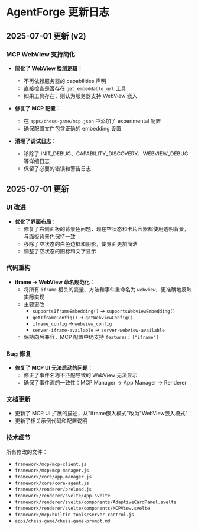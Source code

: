 # AgentForge 更新日志

## 2025-07-01 更新 (v2)

### MCP WebView 支持简化
- **简化了 WebView 检测逻辑**：
  - 不再依赖服务器的 capabilities 声明
  - 直接检查是否存在 `get_embeddable_url` 工具
  - 如果工具存在，则认为服务器支持 WebView 嵌入
  
- **修复了 MCP 配置**：
  - 在 `apps/chess-game/mcp.json` 中添加了 experimental 配置
  - 确保配置文件包含正确的 embedding 设置
  
- **清理了调试日志**：
  - 移除了 INIT_DEBUG、CAPABILITY_DISCOVERY、WEBVIEW_DEBUG 等详细日志
  - 保留了必要的错误和警告日志

## 2025-07-01 更新

### UI 改进
- **优化了界面布局**：
  - 修复了右侧面板的背景色问题，现在空状态和卡片容器都使用透明背景，与面板背景色保持一致
  - 移除了空状态的白色边框和阴影，使界面更加简洁
  - 调整了空状态的图标和文字显示

### 代码重构
- **iframe → WebView 命名规范化**：
  - 将所有 `iframe` 相关的变量、方法和事件重命名为 `webview`，更准确地反映实际实现
  - 主要更改：
    - `supportsIframeEmbedding()` → `supportsWebviewEmbedding()`
    - `getIframeConfig()` → `getWebviewConfig()` 
    - `iframe_config` → `webview_config`
    - `server-iframe-available` → `server-webview-available`
  - 保持向后兼容，MCP 配置中仍支持 `features: ["iframe"]`

### Bug 修复
- **修复了 MCP UI 无法启动的问题**：
  - 修正了事件名称不匹配导致的 WebView 无法显示
  - 确保了事件流的一致性：MCP Manager → App Manager → Renderer

### 文档更新
- 更新了 MCP UI 扩展的描述，从"iframe嵌入模式"改为"WebView嵌入模式"
- 更新了相关示例代码和配置说明

### 技术细节
所有修改的文件：
- `framework/mcp/mcp-client.js`
- `framework/mcp/mcp-manager.js`
- `framework/core/app-manager.js`
- `framework/core/core-agent.js`
- `framework/renderer/preload.js`
- `framework/renderer/svelte/App.svelte`
- `framework/renderer/svelte/components/AdaptiveCardPanel.svelte`
- `framework/renderer/svelte/components/MCPView.svelte`
- `framework/mcp/builtin-tools/server-control.js`
- `apps/chess-game/chess-game-prompt.md`